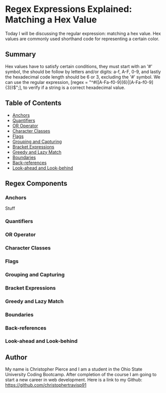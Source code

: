 # Regex Expressions Explained: Matching a Hex Value

Today I will be discussing the regular expression: matching a hex value. Hex values are commonly used shorthand code for representing a certain color.

## Summary

Hex values have to satisfy certain conditions, they must start with an '#' symbol, the should be follow by letters and/or digits: a-f, A-F, 0-9, and lastly the hexadecimal code length should be 6 or 3, excluding the '#' symbol. We can use the regular expression, [regex = "^#([A-Fa-f0-9]{6}|[A-Fa-f0-9]{3})$";], to verify if a string is a correct hexadecimal value.

## Table of Contents

- [Anchors](#anchors)
- [Quantifiers](#quantifiers)
- [OR Operator](#or-operator)
- [Character Classes](#character-classes)
- [Flags](#flags)
- [Grouping and Capturing](#grouping-and-capturing)
- [Bracket Expressions](#bracket-expressions)
- [Greedy and Lazy Match](#greedy-and-lazy-match)
- [Boundaries](#boundaries)
- [Back-references](#back-references)
- [Look-ahead and Look-behind](#look-ahead-and-look-behind)

## Regex Components

### Anchors

Stuff

### Quantifiers

### OR Operator

### Character Classes

### Flags

### Grouping and Capturing

### Bracket Expressions

### Greedy and Lazy Match

### Boundaries

### Back-references

### Look-ahead and Look-behind

## Author

My name is Christopher Pierce and I am a student in the Ohio State University Coding Bootcamp. After completion of the course I am going to start a new career in web development. Here is a link to my Github: https://github.com/christophertravisp91

